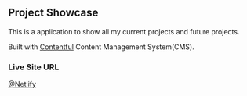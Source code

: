 ## Project Showcase

This is a application to show all my current projects and future projects.

Built with [Contentful](https://www.contentful.com/) Content Management System(CMS).

### Live Site URL

[@Netlify]()
